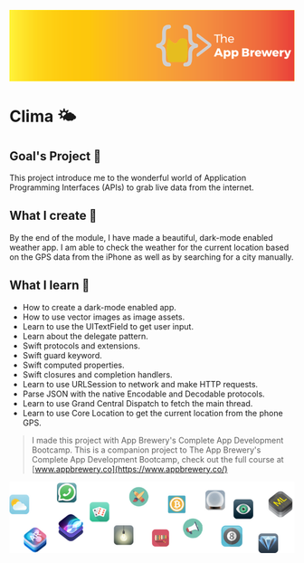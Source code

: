 ![App Brewery Banner](Documentation/AppBreweryBanner.png)

#  Clima 🌤️

## Goal's Project 🎯

This project introduce me to the wonderful world of Application Programming Interfaces (APIs) to grab live data from the internet. 

## What I create 🧱

By the end of the module, I have made a beautiful, dark-mode enabled weather app. I am able to check the weather for the current location based on the GPS data from the iPhone as well as by searching for a city manually. 

## What I learn 📖

* How to create a dark-mode enabled app.
* How to use vector images as image assets.
* Learn to use the UITextField to get user input. 
* Learn about the delegate pattern.
* Swift protocols and extensions. 
* Swift guard keyword. 
* Swift computed properties.
* Swift closures and completion handlers.
* Learn to use URLSession to network and make HTTP requests.
* Parse JSON with the native Encodable and Decodable protocols. 
* Learn to use Grand Central Dispatch to fetch the main thread.
* Learn to use Core Location to get the current location from the phone GPS. 


>I made this project with App Brewery's Complete App Development Bootcamp.
>This is a companion project to The App Brewery's Complete App Development Bootcamp, check out the full course at [www.appbrewery.co](https://www.appbrewery.co/)

![End Banner](Documentation/readme-end-banner.png)
